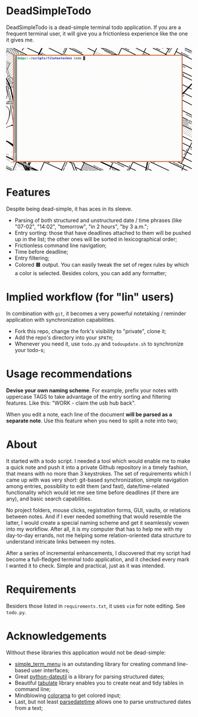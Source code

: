 # DeadSimpleTodo

DeadSimpleTodo is a dead-simple terminal todo application. If you are a frequent terminal user, it will give you a frictionless experience like the one it gives me.

![Demo](res/demo.gif)

# Features

Despite being dead-simple, it has aces in its sleeve.

- Parsing of both structured and unstructured date / time phrases (like "07-02", "14:02", "tomorrow", "in 2 hours", "by 3 a.m.";
- Entry sorting: those that have deadlines attached to them will be pushed up in the list; the other ones will be sorted in lexicographical order;
- Frictionless command line navigation;
- Time before deadline;
- Entry filtering;
- Colored 🟧 output. You can easily tweak the set of regex rules by which a color is selected. Besides colors, you can add any formatter;

# Implied workflow (for "lin" users)

In combination with `git`, it becomes a very powerful notetaking / reminder application with synchronization capabilities.

- Fork this repo, change the fork's visibility to "private", clone it;
- Add the repo's directory into your `$PATH`;
- Whenever you need it, use `todo.py` and `todoupdate.sh` to synchronize your todo-s;


# Usage recommendations

**Devise your own naming scheme**. For example, prefix your notes with uppercase TAGS to take advantage of the entry sorting and filtering features. Like this: "WORK - claim the usb hub back".

When you edit a note, each line of the document **will be parsed as a separate note**. Use this feature when you need to split a note into two;

# About

It started with a todo script.
I needed a tool which would enable me to make a quick note and push it into a private Github repository in a timely fashion, that means with no more than 3 keystrokes.
The set of requirements which I came up with was very short: git-based synchronization, simple navigation among entries, possibliity to edit them (and fast), date/time-related functionality which would let me see time before deadlines (if there are any), and basic search capabilities.

No project folders, mouse clicks, registration forms, GUI, vaults, or relations between notes.
And if I ever needed something that would resemble the latter, I would create a special naming scheme and get it seamlessly vowen into my workflow.
After all, it is my computer that has to help me with my day-to-day errands, not me helping some relation-oriented data structure to understand intricate links between my notes.

After a series of incremental enhancements, I discovered that my script had become a full-fledged terminal todo application, and it checked every mark I wanted it to check.
Simple and practical, just as it was intended.

# Requirements

Besiders those listed in `requirements.txt`, it uses `vim` for note editing. See `todo.py`.

# Acknowledgements

Without these libraries this application would not be dead-simple:

- [simple_term_menu](https://pypi.org/project/simple-term-menu/) is an outstanding library for creating command line-based user interfaces;
- Great [python-dateutil](https://pypi.org/project/python-dateutil/) is a library for parsing structured dates;
- Beautiful [tabulate](https://pypi.org/project/tabulate/) library enables you to create neat and tidy tables in command line;
- Mindblowing [colorama](https://pypi.org/project/colorama/) to get colored input;
- Last, but not least [parsedatetime](https://pypi.org/project/parsedatetime/) allows one to parse unstructured dates from a text;
